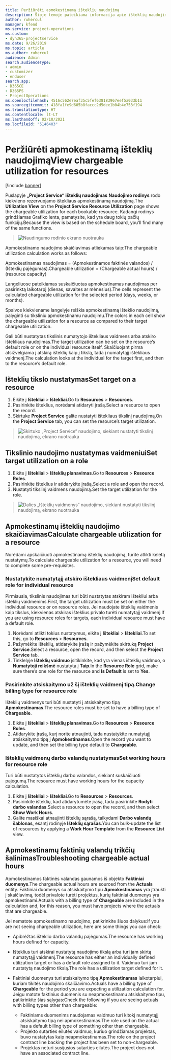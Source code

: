 ```yaml
---
title: Peržiūrėti apmokestinamą išteklių naudojimą
description: Šioje temoje pateikiama informacija apie išteklių naudojimo rodinį.
author: ruhercul
manager: kfend
ms.service: project-operations
ms.custom:
- dyn365-projectservice
ms.date: 9/26/2019
ms.topic: article
ms.author: ruhercul
audience: Admin
search.audienceType:
- admin
- customizer
- enduser
search.app:
- D365CE
- D365PS
- ProjectOperations
ms.openlocfilehash: 4516c562e7eaf35c5fef638183967eef5a033b11
ms.sourcegitcommit: 418fa1fe9d605b8faccc2d5dee1b04b4e753f194
ms.translationtype: HT
ms.contentlocale: lt-LT
ms.lasthandoff: 02/10/2021
ms.locfileid: "5146403"
---
```

# <a name="view-chargeable-utilization-for-resources"></a><span data-ttu-id="5720a-103">Peržiūrėti apmokestinamą išteklių naudojimą</span><span class="sxs-lookup"><span data-stu-id="5720a-103">View chargeable utilization for resources</span></span>

[!include [banner](../includes/psa-now-project-operations.md)]
 
<span data-ttu-id="5720a-104">Puslapyje **„Project Service“ išteklių naudojimas** **Naudojimo rodinys** rodo kiekvieno rezervuojamo ištekliaus apmokestinamą naudojimą.</span><span class="sxs-lookup"><span data-stu-id="5720a-104">The **Utilization View** on the **Project Service Resource Utilization** page shows the chargeable utilization for each bookable resource.</span></span> <span data-ttu-id="5720a-105">Kadangi rodinys grindžiamas Grafiko lenta, pamatysite, kad yra daug tokių pačių funkcijų.</span><span class="sxs-lookup"><span data-stu-id="5720a-105">Because the view is based on the schedule board, you’ll find many of the same functions.</span></span>

> ![Naudingumo rodinio ekrano nuotrauka](media/FAQ-utilization-1.png)
 

<span data-ttu-id="5720a-107">Apmokestinamo naudojimo skaičiavimas atliekamas taip:</span><span class="sxs-lookup"><span data-stu-id="5720a-107">The chargeable utilization calculation works as follows:</span></span>

   <span data-ttu-id="5720a-108">Apmokestinamas naudojimas = (Apmokestinamos faktinės valandos) / (Išteklių pajėgumas).</span><span class="sxs-lookup"><span data-stu-id="5720a-108">Chargeable utilization = (Chargeable actual hours) / (resource capacity)</span></span>

<span data-ttu-id="5720a-109">Langeliuose pateikiamas suskaičiuotas apmokestinamas naudojimas per pasirinktą laikotarpį (dienas, savaites ar mėnesius).</span><span class="sxs-lookup"><span data-stu-id="5720a-109">The cells represent the calculated chargeable utilization for the selected period (days, weeks, or months).</span></span>

<span data-ttu-id="5720a-110">Spalvos kiekviename langelyje reiškia apmokestinamą išteklio naudojimą, palyginti su tiksliniu apmokestinamu naudojimu.</span><span class="sxs-lookup"><span data-stu-id="5720a-110">The colors in each cell show the chargeable utilization for a resource as compared to their target chargeable utilization.</span></span> 

<span data-ttu-id="5720a-111">Gali būti nustatytas tikslinis numatytojo ištekliaus vaidmens arba atskiro ištekliaus naudojimas.</span><span class="sxs-lookup"><span data-stu-id="5720a-111">The target utilization can be set on the resource’s default role or on the individual resource itself.</span></span> <span data-ttu-id="5720a-112">Skaičiuojant pirma atsižvelgiama į atskirą išteklių kaip į tikslą, tada į numatytąjį ištekliaus vaidmenį.</span><span class="sxs-lookup"><span data-stu-id="5720a-112">The calculation looks at the individual for the target first, and then to the resource’s default role.</span></span>

## <a name="set-target-on-a-resource"></a><span data-ttu-id="5720a-113">Išteklių tikslo nustatymas</span><span class="sxs-lookup"><span data-stu-id="5720a-113">Set target on a resource</span></span>

1. <span data-ttu-id="5720a-114">Eikite į **Ištekliai** \> **Ištekliai**.</span><span class="sxs-lookup"><span data-stu-id="5720a-114">Go to **Resources** \> **Resources**.</span></span> 
2. <span data-ttu-id="5720a-115">Pasirinkite išteklius, norėdami atidaryti įrašą.</span><span class="sxs-lookup"><span data-stu-id="5720a-115">Select a resource to open the record.</span></span> 
3. <span data-ttu-id="5720a-116">Skirtuke **Project Service** galite nustatyti ištekliaus tikslinį naudojimą.</span><span class="sxs-lookup"><span data-stu-id="5720a-116">On the **Project Service** tab, you can set the resource’s target utilization.</span></span>

> ![Skirtuko „Project Service“ naudojimo, siekiant nustatyti tikslinį naudojimą, ekrano nuotrauka](media/FAQ-utilization-2.png)
 
## <a name="set-target-utilization-on-a-role"></a><span data-ttu-id="5720a-118">Tikslinio naudojimo nustatymas vaidmeniui</span><span class="sxs-lookup"><span data-stu-id="5720a-118">Set target utilization on a role</span></span>

1. <span data-ttu-id="5720a-119">Eikite į **Ištekliai** \> **Išteklių planavimas**.</span><span class="sxs-lookup"><span data-stu-id="5720a-119">Go to **Resources** \> **Resource Roles**.</span></span> 
2. <span data-ttu-id="5720a-120">Pasirinkite išteklius ir atidarykite įrašą.</span><span class="sxs-lookup"><span data-stu-id="5720a-120">Select a role and open the record.</span></span> 
3. <span data-ttu-id="5720a-121">Nustatyti tikslinį vaidmens naudojimą.</span><span class="sxs-lookup"><span data-stu-id="5720a-121">Set the target utilization for the role.</span></span>

> ![Dalies „Išteklių vaidmenys“ naudojimo, siekiant nustatyti tikslinį naudojimą, ekrano nuotrauka](media/FAQ-utilization-3.png)
 
## <a name="calculate-chargeable-utilization-for-a-resource"></a><span data-ttu-id="5720a-123">Apmokestinamų išteklių naudojimo skaičiavimas</span><span class="sxs-lookup"><span data-stu-id="5720a-123">Calculate chargeable utilization for a resource</span></span>

<span data-ttu-id="5720a-124">Norėdami apskaičiuoti apmokestinamą išteklių naudojimą, turite atlikti keletą nustatymų.</span><span class="sxs-lookup"><span data-stu-id="5720a-124">To calculate chargeable utilization for a resource, you will need to complete some pre-requisites.</span></span> 

### <a name="set-default-role-for-individual-resource"></a><span data-ttu-id="5720a-125">Nustatykite numatytąjį atskiro ištekliaus vaidmenį</span><span class="sxs-lookup"><span data-stu-id="5720a-125">Set default role for individual resource</span></span>

<span data-ttu-id="5720a-126">Pirmiausia, tikslinis naudojimas turi būti nustatytas atskiram ištekliui arba išteklių vaidmenims.</span><span class="sxs-lookup"><span data-stu-id="5720a-126">First, the target utilization must be set on either the individual resource or on resource roles.</span></span> <span data-ttu-id="5720a-127">Jei naudojate išteklių vaidmenis kaip tikslus, kiekvienas atskiras išteklius privalo turėti numatytąjį vaidmenį.</span><span class="sxs-lookup"><span data-stu-id="5720a-127">If you are using resource roles for targets, each individual resource must have a default role.</span></span> 

1. <span data-ttu-id="5720a-128">Norėdami atlikti tokius nustatymus, eikite į **Ištekliai** \> **Ištekliai**.</span><span class="sxs-lookup"><span data-stu-id="5720a-128">To set this, go to **Resources** \> **Resources**.</span></span> 
2. <span data-ttu-id="5720a-129">Pažymėkite išteklių, atidarykite įrašą ir pažymėkite skirtuką **Project Service**.</span><span class="sxs-lookup"><span data-stu-id="5720a-129">Select a resource, open the record, and then select the **Project Service** tab.</span></span> 
3. <span data-ttu-id="5720a-130">Tinklelyje **Išteklių vaidmuo** įsitikinkite, kad yra vienas išteklių vaidmuo, o **Numatytoji reikšmė** nustatyta į **Taip**.</span><span class="sxs-lookup"><span data-stu-id="5720a-130">In the **Resource Role** grid, make sure there’s one role for the resource and **Is Default** is set to **Yes**.</span></span>
 
### <a name="change-billing-type-for-resource-role"></a><span data-ttu-id="5720a-131">Pasirinkite atsiskaitymo už šį išteklių vaidmenį tipą.</span><span class="sxs-lookup"><span data-stu-id="5720a-131">Change billing type for resource role</span></span>

<span data-ttu-id="5720a-132">Išteklių vaidmenys turi būti nustatyti į atsiskaitymo tipą **Apmokestinamas**.</span><span class="sxs-lookup"><span data-stu-id="5720a-132">The resource roles must be set to have a billing type of **Chargeable**.</span></span> 

1. <span data-ttu-id="5720a-133">Eikite į **Ištekliai** \> **Išteklių planavimas**.</span><span class="sxs-lookup"><span data-stu-id="5720a-133">Go to **Resources** \> **Resource Roles**.</span></span> 
2. <span data-ttu-id="5720a-134">Atidarykite įrašą, kurį norite atnaujinti, tada nustatykite numatytąjį atsiskaitymo tipą į **Apmokestinamas**.</span><span class="sxs-lookup"><span data-stu-id="5720a-134">Open the record you want to update, and then set the billing type default to **Chargeable**.</span></span>

### <a name="set-working-hours-for-resource-role"></a><span data-ttu-id="5720a-135">Išteklių vaidmenų darbo valandų nustatymas</span><span class="sxs-lookup"><span data-stu-id="5720a-135">Set working hours for resource role</span></span>
 
<span data-ttu-id="5720a-136">Turi būti nustatytos išteklių darbo valandos, siekiant suskaičiuoti pajėgumą.</span><span class="sxs-lookup"><span data-stu-id="5720a-136">The resource must have working hours for the capacity calculation.</span></span> 

1. <span data-ttu-id="5720a-137">Eikite į **Ištekliai** \> **Ištekliai**.</span><span class="sxs-lookup"><span data-stu-id="5720a-137">Go to **Resources** \> **Resources**.</span></span> 
2. <span data-ttu-id="5720a-138">Pasirinkite išteklių, kad atidarytumėte įrašą, tada pasirinkite **Rodyti darbo valandas**.</span><span class="sxs-lookup"><span data-stu-id="5720a-138">Select a resource to open the record, and then select **Show Work Hours**.</span></span> 
3. <span data-ttu-id="5720a-139">Galite masiškai atnaujinti išteklių sąrašą, taikydami **Darbo valandų šablonas**, esantį rodinyje **Išteklių sąrašas**.</span><span class="sxs-lookup"><span data-stu-id="5720a-139">You can bulk-update the list of resources by applying a **Work Hour Template** from the **Resource List** view.</span></span>

## <a name="troubleshooting-chargeable-actual-hours"></a><span data-ttu-id="5720a-140">Apmokestinamų faktinių valandų trikčių šalinimas</span><span class="sxs-lookup"><span data-stu-id="5720a-140">Troubleshooting chargeable actual hours</span></span>

<span data-ttu-id="5720a-141">Apmokestinamos faktinės valandas gaunamos iš objekto **Faktiniai duomenys**.</span><span class="sxs-lookup"><span data-stu-id="5720a-141">The chargeable actual hours are sourced from the **Actuals** entity.</span></span> <span data-ttu-id="5720a-142">Faktiniai duomenys su atsiskaitymo tipu **Apmokestinamas** yra įtraukti į skaičiavimą, todėl privalote turėti projektus, kurių faktiniai duomenys yra apmokestinami.</span><span class="sxs-lookup"><span data-stu-id="5720a-142">Actuals with a billing type of **Chargeable** are included in the calculation and, for this reason, you must have projects where the actuals that are chargeable.</span></span>

<span data-ttu-id="5720a-143">Jei nematote apmokestinamo naudojimo, patikrinkite šiuos dalykus:</span><span class="sxs-lookup"><span data-stu-id="5720a-143">If you are not seeing chargeable utilization, here are some things you can check:</span></span>

- <span data-ttu-id="5720a-144">Apibrėžtas išteklio darbo valandų pajėgumas.</span><span class="sxs-lookup"><span data-stu-id="5720a-144">The resource has working hours defined for capacity.</span></span>
- <span data-ttu-id="5720a-145">Išteklius turi atskirai nustatytą naudojimo tikslą arba turi jam skirtą numatytąjį vaidmenį.</span><span class="sxs-lookup"><span data-stu-id="5720a-145">The resource has either an individually defined utilization target or has a default role assigned to it.</span></span> <span data-ttu-id="5720a-146">Vaidmuo turi jam nustatytą naudojimo tikslą.</span><span class="sxs-lookup"><span data-stu-id="5720a-146">The role has a utilization target defined for it.</span></span>
- <span data-ttu-id="5720a-147">Faktiniai duomenys turi atsiskaitymo tipą **Apmokestinamas** laikotarpiui, kuriam tikitės naudojimo skaičiavimo.</span><span class="sxs-lookup"><span data-stu-id="5720a-147">Actuals have a billing type of **Chargeable** for the period you are expecting a utilization calculation for.</span></span> <span data-ttu-id="5720a-148">Jeigu matote faktinius duomenis su neapmokestinamu atsiskaitymo tipu, patikrinkite šias sąlygas:</span><span class="sxs-lookup"><span data-stu-id="5720a-148">Check the following if you are seeing actuals with billing types other than chargeable:</span></span>

  - <span data-ttu-id="5720a-149">Faktiniams duomenims naudojamas vaidmuo turi kitokį numatytąjį atsiskaitymo tipą nei apmokestinamas.</span><span class="sxs-lookup"><span data-stu-id="5720a-149">The role used on the actual has a default billing type of something other than chargeable.</span></span>
  - <span data-ttu-id="5720a-150">Projekto sutarties eilutės vaidmuo, kuriuo grindžiamas projektas, buvo nustatytas kaip neapmokestinamas.</span><span class="sxs-lookup"><span data-stu-id="5720a-150">The role on the project contract line backing the project has been set to non-chargeable.</span></span>
  - <span data-ttu-id="5720a-151">Projektas neturi susijusios sutarties eilutės.</span><span class="sxs-lookup"><span data-stu-id="5720a-151">The project does not have an associated contract line.</span></span>

